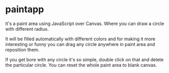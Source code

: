 # paintapp
It's a paint area using JavaScript over Canvas. Where you can draw a circle with different radius.

It will be filled automatically with different colors and for making it more interesting or funny you can drag any circle anywhere in paint area and reposition them. 

If you get bore with any circle it's so simple, double click on that and delete the particular circle. You can reset the whole paint area to blank canvas.
